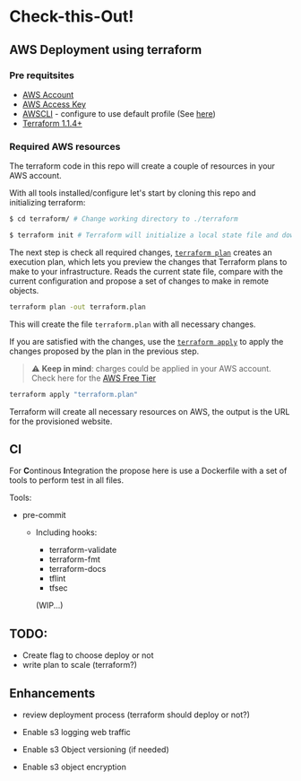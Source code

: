 # Check-this-Out!

## AWS Deployment using terraform
### Pre requitsites

- [AWS Account](https://aws.amazon.com/resources/create-account/)
- [AWS Access Key](https://aws.amazon.com/premiumsupport/knowledge-center/create-access-key/)
- [AWSCLI](https://docs.aws.amazon.com/cli/latest/userguide/getting-started-install.html) - configure to use default profile (See [here](https://docs.aws.amazon.com/cli/latest/userguide/cli-configure-quickstart.html#cli-configure-quickstart-config))
- [Terraform 1.1.4+](https://www.terraform.io/downloads)

### Required AWS resources

The terraform code in this repo will create a couple of resources in your AWS account.

With all tools installed/configure let's start by cloning this repo and initializing terraform:

```bash
$ cd terraform/ # Change working directory to ./terraform

$ terraform init # Terraform will initialize a local state file and download all required modules.
```

The next step is check all required changes, [`terraform plan`](https://www.terraform.io/cli/commands/plan) creates an execution plan, which lets you preview the changes that Terraform plans to make to your infrastructure. Reads the current state file, compare with the current configuration and propose a set of changes to make in remote objects.

```bash
terraform plan -out terraform.plan
```

This will create the file `terraform.plan` with all necessary changes.

If you are satisfied with the changes, use the [`terraform apply`](https://www.terraform.io/cli/commands/apply) to apply the changes proposed by the plan in the previous step.

> :warning: **Keep in mind**: charges could be applied in your AWS account. Check here for the [AWS Free Tier](https://docs.aws.amazon.com/awsaccountbilling/latest/aboutv2/billing-free-tier.html)

```bash
terraform apply "terraform.plan"
```

Terraform will create all necessary resources on AWS, the output is the URL for the provisioned website.


## CI
For **C**ontinous **I**ntegration the propose here is use a Dockerfile with a set of tools to perform test in all files. 

Tools:
 - pre-commit
    - Including hooks:
        - terraform-validate
        - terraform-fmt
        - terraform-docs
        - tflint
        - tfsec

        (WIP...)

## TODO:
- Create flag to choose deploy or not
- write plan to scale (terraform?)

## Enhancements
- review deployment process (terraform should deploy or not?)

- Enable s3 logging web traffic
- Enable s3 Object versioning (if needed)
- Enable s3 object encryption

